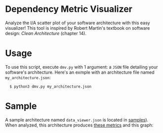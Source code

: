 # Dependency Metric Visualizer
Analyze the I/A scatter plot of your software architecture with this easy visualizer! This tool is inspired by Robert Martin's textbook on software design: *Clean Architecture* (chapter 14).

# Usage
To use this script, execute `dmv.py` with 1 argument: a `JSON` file detailing your software's architecture. Here's an exmple with an architecture file named `my_architecture.json`:
```
  $ python3 dmv.py my_architecture.json
```

# Sample
A sample architecture named `data_viewer.json` is located in [samples](../samples/data_viewer.json)). When analyzed, this architecture produces [these metrics](../samples/data_viewer.data) and this graph:
